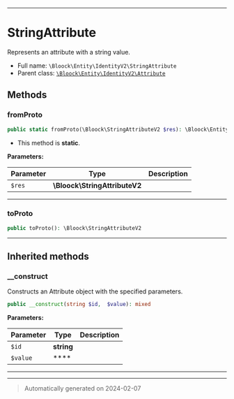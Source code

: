 ***

# StringAttribute

Represents an attribute with a string value.



* Full name: `\Bloock\Entity\IdentityV2\StringAttribute`
* Parent class: [`\Bloock\Entity\IdentityV2\Attribute`](./Attribute.md)




## Methods


### fromProto



```php
public static fromProto(\Bloock\StringAttributeV2 $res): \Bloock\Entity\IdentityV2\StringAttribute
```



* This method is **static**.




**Parameters:**

| Parameter | Type | Description |
|-----------|------|-------------|
| `$res` | **\Bloock\StringAttributeV2** |  |





***

### toProto



```php
public toProto(): \Bloock\StringAttributeV2
```












***


## Inherited methods


### __construct

Constructs an Attribute object with the specified parameters.

```php
public __construct(string $id,  $value): mixed
```








**Parameters:**

| Parameter | Type | Description |
|-----------|------|-------------|
| `$id` | **string** |  |
| `$value` | **** |  |





***


***
> Automatically generated on 2024-02-07
